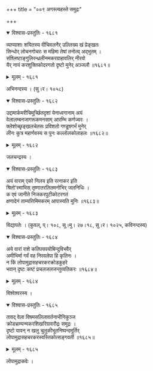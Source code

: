 +++
title = "००९ अगस्त्यहस्ते समुद्रः"

+++



<details open><summary>विश्वास-प्रस्तुतिः - १६८१</summary>

व्याप्याशाः शयितस्य वीचिवलनैर् उल्लिख्य खं प्रेङ्खतः  
सिन्धोर् लोचनगोचरः स महिमा तेषां तनोत्य् अद्भुतम् ।  
संश्लिष्टाङ्गुलिरन्ध्रलीनमकरग्राहावलिर् नीरवो  
यैर् नायं करशुक्तिकोदरगतो दृष्टो मुनेर् अञ्जलौ ॥१६८१॥
</details>

<details><summary>मूलम् - १६८१</summary>

व्याप्याशाः शयितस्य वीचिवलनैर् उल्लिख्य खं प्रेङ्खतः  
सिन्धोर् लोचनगोचरः स महिमा तेषां तनोत्य् अद्भुतम् ।  
संश्लिष्टाङ्गुलिरन्ध्रलीनमकरग्राहावलिर् नीरवो  
यैर् नायं करशुक्तिकोदरगतो दृष्टो मुनेर् अञ्जलौ ॥१६८१॥
</details>


अभिनन्दस्य । (सु।र। १०५८)  



<details open><summary>विश्वास-प्रस्तुतिः - १६८२</summary>

उद्दामार्कमरीचिमूर्च्छितदृशां येनाध्वगानाम् अयं   
वेलालम्बनजागरूकमनसाम् आरम्भि कर्णज्वरः ।  
क्लेशोच्छृङ्खलचेतसः प्रविशतो गण्डूषगर्भं मुनेर्   
लीनः कुत्र महार्णवस्य स पुनः कल्लोलकोलाहलः ॥१६८२॥
</details>

<details><summary>मूलम् - १६८२</summary>

उद्दामार्कमरीचिमूर्च्छितदृशां येनाध्वगानाम् अयं   
वेलालम्बनजागरूकमनसाम् आरम्भि कर्णज्वरः ।  
क्लेशोच्छृङ्खलचेतसः प्रविशतो गण्डूषगर्भं मुनेर्   
लीनः कुत्र महार्णवस्य स पुनः कल्लोलकोलाहलः ॥१६८२॥
</details>


जलचन्द्रस्य ।  



<details open><summary>विश्वास-प्रस्तुतिः - १६८३</summary>

अयं वाराम् एको निलय इति रत्नाकर इति   
श्रितो’स्माभिस् तृष्णातरलितमनोभिर् जलनिधिः ।  
क एवं जानीते निजकरपुटीकोटरगतं   
क्षणादेनं ताम्यत्तिमिमकरम् आपास्यति मुनिः ॥१६८३॥
</details>

<details><summary>मूलम् - १६८३</summary>

अयं वाराम् एको निलय इति रत्नाकर इति   
श्रितो’स्माभिस् तृष्णातरलितमनोभिर् जलनिधिः ।  
क एवं जानीते निजकरपुटीकोटरगतं   
क्षणादेनं ताम्यत्तिमिमकरम् आपास्यति मुनिः ॥१६८३॥
</details>


विद्यापतेः । (कुवल्, प्। १०८, सू।मु। २७।१८, सु।र। १०२५, कविनन्दस्य)  



<details open><summary>विश्वास-प्रस्तुतिः - १६८४</summary>

अये वारां राशे कतिपयपयोबिन्दुविभवैर्  
अमीभिर्मा गर्वं वह निरवलेपा हि कृतिनः ।  
न किं लोपामुद्रासहचरकरक्रोडकुहरे   
भवान् दृष्टः कष्टं प्रचलजलजन्तुव्यतिकरः ॥१६८४॥
</details>

<details><summary>मूलम् - १६८४</summary>

अये वारां राशे कतिपयपयोबिन्दुविभवैर्  
अमीभिर्मा गर्वं वह निरवलेपा हि कृतिनः ।  
न किं लोपामुद्रासहचरकरक्रोडकुहरे   
भवान् दृष्टः कष्टं प्रचलजलजन्तुव्यतिकरः ॥१६८४॥
</details>


विश्वेश्वरस्य ।  



<details open><summary>विश्वास-प्रस्तुतिः - १६८५</summary>

तावद् वेला विषमसलिलावर्तनाभीनिकुञ्ज  
क्रोडभ्राम्यन्मकरशिखरिग्रावरौद्रः समुद्रः ।  
दृष्टो यावन् न खलु चुलुकीभूतनिष्पन्दमूर्तिर्  
लोपामुद्रासहचरकरस्वस्तिकोत्सङ्गवर्ती ॥१६८५॥
</details>

<details><summary>मूलम् - १६८५</summary>

तावद् वेला विषमसलिलावर्तनाभीनिकुञ्ज  
क्रोडभ्राम्यन्मकरशिखरिग्रावरौद्रः समुद्रः ।  
दृष्टो यावन् न खलु चुलुकीभूतनिष्पन्दमूर्तिर्  
लोपामुद्रासहचरकरस्वस्तिकोत्सङ्गवर्ती ॥१६८५॥
</details>


लोपामुद्राकवेः ।  